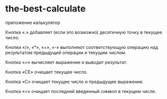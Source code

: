 # the-best-calculate
приложение калькулятор

Кнопка «.» добавляет (если это возможно) десятичную точку в текущее число.

Кнопки «/», «*», «+», «-» выполняют соответствующую операцию над результатом предыдущей операции и текущим числом.

Кнопка «=» вычисляет выражение и выводит результат.

Кнопка «CE» очищает текущее число.

Кнопка «C» очищает текущее число и предыдущее выражение.

Кнопка «<» очищает последний введенный символ в текущем числе.